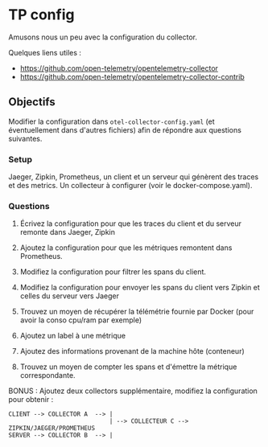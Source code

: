 # TP config

Amusons nous un peu avec la configuration du collector.

Quelques liens utiles :

-  https://github.com/open-telemetry/opentelemetry-collector
- https://github.com/open-telemetry/opentelemetry-collector-contrib

## Objectifs

Modifier la configuration dans `otel-collector-config.yaml` (et éventuellement dans d'autres fichiers) afin de répondre aux questions suivantes.

### Setup

Jaeger, Zipkin, Prometheus, un client et un serveur qui génèrent des traces et des metrics.
Un collecteur à configurer (voir le docker-compose.yaml).

### Questions

1. Écrivez la configuration pour que les traces du client et du serveur remonte dans Jaeger, Zipkin

2. Ajoutez la configuration pour que les métriques remontent dans Prometheus.

3. Modifiez la configuration pour filtrer les spans du client.

4. Modifiez la configuration pour envoyer les spans du client vers Zipkin et celles du serveur vers Jaeger

5. Trouvez un moyen de récupérer la télémétrie fournie par Docker (pour avoir la conso cpu/ram par exemple)

6. Ajoutez un label à une métrique

7. Ajoutez des informations provenant de la machine hôte (conteneur)

8. Trouvez un moyen de compter les spans et d'émettre la métrique correspondante.

BONUS : Ajoutez deux collectors supplémentaire, modifiez la configuration pour obtenir :

```
CLIENT --> COLLECTOR A  --> |
                            | --> COLLECTEUR C --> ZIPKIN/JAEGER/PROMETHEUS
SERVER --> COLLECTOR B  --> |
```
